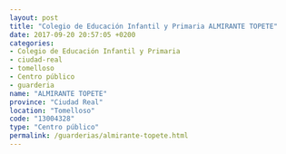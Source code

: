 ```yaml
---
layout: post
title: "Colegio de Educación Infantil y Primaria ALMIRANTE TOPETE"
date: 2017-09-20 20:57:05 +0200
categories:
- Colegio de Educación Infantil y Primaria
- ciudad-real
- tomelloso
- Centro público
- guarderia
name: "ALMIRANTE TOPETE"
province: "Ciudad Real"
location: "Tomelloso"
code: "13004328"
type: "Centro público"
permalink: /guarderias/almirante-topete.html
---
```

